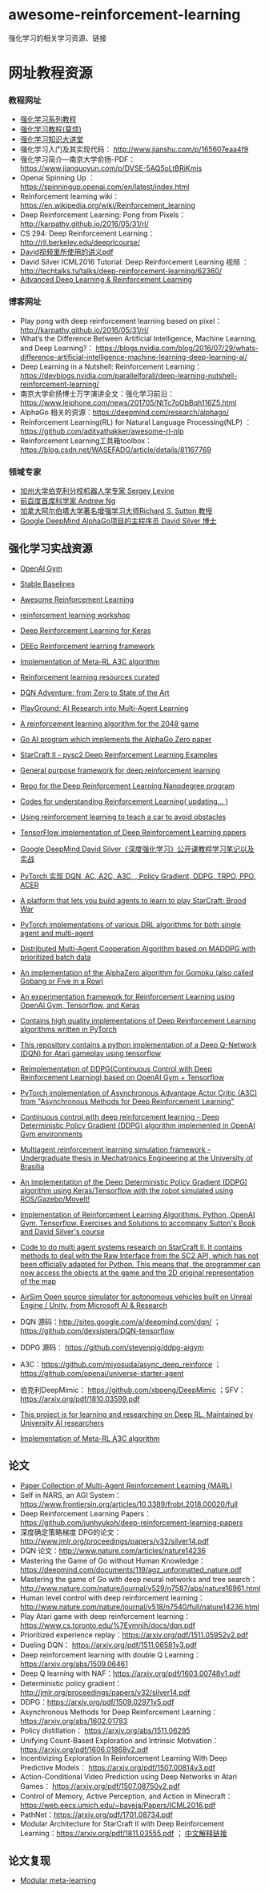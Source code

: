 # awesome-reinforcement-learning
强化学习的相关学习资源、链接

# 网址教程资源

### 教程网址


* [强化学习系列教程](http://www.algorithmdog.com/series/rl-series)
* [强化学习教程(莫烦)](https://morvanzhou.github.io/tutorials/machine-learning/reinforcement-learning/)
* [强化学习知识大讲堂](https://zhuanlan.zhihu.com/sharerl)
* 强化学习入门及其实现代码： http://www.jianshu.com/p/165607eaa4f9
* 强化学习简介—南京大学俞扬-PDF：https://www.jianguoyun.com/p/DVSE-5AQ5oLtBRiKmis
* Openai Spinning Up ：https://spinningup.openai.com/en/latest/index.html
* Reinforcement learning wiki：https://en.wikipedia.org/wiki/Reinforcement_learning
* Deep Reinforcement Learning: Pong from Pixels：http://karpathy.github.io/2016/05/31/rl/
* CS 294: Deep Reinforcement Learning：http://rll.berkeley.edu/deeprlcourse/
* [David视频里所使用的讲义pdf](https://github.com/18279406017/Course-notes/tree/master/Reinforcement%20Learning/PPT%20OF%20David%20Silver)
* David Silver ICML2016 Tutorial: Deep Reinforcement Learning 视频 ：http://techtalks.tv/talks/deep-reinforcement-learning/62360/
* [Advanced Deep Learning & Reinforcement Learning](https://www.youtube.com/playlist?list=PLqYmG7hTraZDNJre23vqCGIVpfZ_K2RZs)
### 博客网址

* Play pong with deep reinforcement learning based on pixel： http://karpathy.github.io/2016/05/31/rl/
* What’s the Difference Between Artificial Intelligence, Machine Learning, and Deep Learning?： https://blogs.nvidia.com/blog/2016/07/29/whats-difference-artificial-intelligence-machine-learning-deep-learning-ai/
* Deep Learning in a Nutshell: Reinforcement Learning：https://devblogs.nvidia.com/parallelforall/deep-learning-nutshell-reinforcement-learning/
* 南京大学俞扬博士万字演讲全文：强化学习前沿：https://www.leiphone.com/news/201705/NlTc7oObBqh116Z5.html
* AlphaGo 相关的资源：https://deepmind.com/research/alphago/
* Reinforcement Learning(RL) for Natural Language Processing(NLP) ：https://github.com/adityathakker/awesome-rl-nlp
* Reinforcement Learning工具箱toolbox：https://blog.csdn.net/WASEFADG/article/details/81167769

### 领域专家 

* [加州大学伯克利分校机器人学专家 Sergey Levine](https://people.eecs.berkeley.edu/~svlevine/)
* [前百度首席科学家 Andrew Ng](http://www.andrewng.org/)
* [加拿大阿尔伯塔大学著名增强学习大师Richard S. Sutton 教授](https://www.amii.ca/sutton/)
* [Google DeepMind AlphaGo项目的主程序员 David Silver 博士](http://www0.cs.ucl.ac.uk/staff/d.silver/web/Home.html)

## 强化学习实战资源

* [OpenAI Gym](https://github.com/openai/gym)
* [Stable Baselines]( https://github.com/hill-a/stable-baselines)
* [Awesome Reinforcement Learning](https://github.com/aikorea/awesome-rl)
* [reinforcement learning workshop ](https://github.com/frnsys/reinforcement_learning)
* [Deep Reinforcement Learning for Keras](https://github.com/keras-rl/keras-rl)
* [DEEp Reinforcement learning framework](https://github.com/VinF/deer)
* [Implementation of Meta-RL A3C algorithm](https://github.com/awjuliani/Meta-RL)
* [Reinforcement learning resources curated](https://github.com/aikorea/awesome-rl)
* [DQN Adventure: from Zero to State of the Art](https://github.com/higgsfield/RL-Adventure)
* [PlayGround: AI Research into Multi-Agent Learning](https://github.com/MultiAgentLearning/playground)
* [A reinforcement learning algorithm for the 2048 game ](https://github.com/Underflow/reinforcement-2048)
* [Go AI program which implements the AlphaGo Zero paper](https://github.com/Tencent/PhoenixGo)
* [StarCraft II - pysc2 Deep Reinforcement Learning Examples](https://github.com/chris-chris/pysc2-examples)
* [General purpose framework for deep reinforcement learning](https://github.com/sisl/Chimp)
* [Repo for the Deep Reinforcement Learning Nanodegree program](https://github.com/udacity/deep-reinforcement-learning)
* [Codes for understanding Reinforcement Learning( updating... )](https://github.com/halleanwoo/ReinforcementLearningCode)
* [Using reinforcement learning to teach a car to avoid obstacles](https://github.com/harvitronix/reinforcement-learning-car)
* [TensorFlow implementation of Deep Reinforcement Learning papers ](https://github.com/carpedm20/deep-rl-tensorflow)
* [Google DeepMind David Silver《深度强化学习》公开课教程学习笔记以及实战](http://mp.weixin.qq.com/s/y1aa_nIimSv4wlprGFHR7g)
* [PyTorch 实现 DQN, AC, A2C, A3C, , Policy Gradient, DDPG, TRPO, PPO, ACER](https://github.com/sweetice/Deep-reinforcement-learning-with-pytorch)
* [A platform that lets you build agents to learn to play StarCraft: Brood War](https://github.com/TorchCraft/TorchCraftAI)
* [PyTorch implementations of various DRL algorithms for both single agent and multi-agent](https://github.com/ChenglongChen/pytorch-madrl)
* [Distributed Multi-Agent Cooperation Algorithm based on MADDPG with prioritized batch data]( https://github.com/namidairo777/Distributed-MADDPG)
* [An implementation of the AlphaZero algorithm for Gomoku (also called Gobang or Five in a Row)](https://github.com/junxiaosong/AlphaZero_Gomoku)
* [An experimentation framework for Reinforcement Learning using OpenAI Gym, Tensorflow, and Keras](https://github.com/kengz/openai_lab)
* [Contains high quality implementations of Deep Reinforcement Learning algorithms written in PyTorch ](https://github.com/qfettes/DeepRL-Tutorials)
* [This repository contains a python implementation of a Deep Q-Network (DQN) for Atari gameplay using tensorflow](https://github.com/prabhatnagarajan/dqn)
* [Reimplementation of DDPG(Continuous Control with Deep Reinforcement Learning) based on OpenAI Gym + Tensorflow](https://github.com/floodsung/DDPG)
* [PyTorch implementation of Asynchronous Advantage Actor Critic (A3C) from "Asynchronous Methods for Deep Reinforcement Learning"](https://github.com/ikostrikov/pytorch-a3c)
* [Continuous control with deep reinforcement learning - Deep Deterministic Policy Gradient (DDPG) algorithm implemented in OpenAI Gym environments](https://github.com/stevenpjg/ddpg-aigym)
* [Multiagent reinforcement learning simulation framework - Undergraduate thesis in Mechatronics Engineering at the University of Brasília](https://github.com/matheusportela/Multiagent-RL)
* [An implementation of the Deep Deterministic Policy Gradient (DDPG) algorithm using Keras/Tensorflow with the robot simulated using ROS/Gazebo/MoveIt!](https://github.com/robosamir/ddpg-ros-keras)
* [Implementation of Reinforcement Learning Algorithms. Python, OpenAI Gym, Tensorflow. Exercises and Solutions to accompany Sutton's Book and David Silver's course](https://github.com/dennybritz/reinforcement-learning)
* [Code to do multi agent systems research on StarCraft II. It contains methods to deal with the Raw Interface from the SC2 API, which has not been officially adapted for Python. This means that, the programmer can now access the objects at the game and the 2D original representation of the map](https://github.com/thefirebanks/MultiAgent-Systems-StarCraft2-PySC2-Raw)

* [AirSim Open source simulator for autonomous vehicles built on Unreal Engine / Unity, from Microsoft AI & Research]( https://github.com/Microsoft/AirSim )
* DQN 源码：http://sites.google.com/a/deepmind.com/dqn/ ；https://github.com/devsisters/DQN-tensorflow
* DDPG 源码： https://github.com/stevenpjg/ddpg-aigym
* A3C：https://github.com/miyosuda/async_deep_reinforce ；https://github.com/openai/universe-starter-agent
* 伯克利DeepMimic： https://github.com/xbpeng/DeepMimic ；SFV：https://arxiv.org/pdf/1810.03599.pdf
* [This project is for learning and researching on Deep RL. Maintained by University AI researchers](https://github.com/tigerneil/awesome-deep-rl)
* [Implementation of Meta-RL A3C algorithm ](https://github.com/awjuliani/Meta-RL)
## 论文
* [Paper Collection of Multi-Agent Reinforcement Learning (MARL)](https://github.com/LantaoYu/MARL-Papers)
* Self in NARS, an AGI System：https://www.frontiersin.org/articles/10.3389/frobt.2018.00020/full
* Deep Reinforcement Learning Papers：https://github.com/junhyukoh/deep-reinforcement-learning-papers
* 深度确定策略梯度 DPG的论文：http://www.jmlr.org/proceedings/papers/v32/silver14.pdf
* DQN 论文：http://www.nature.com/articles/nature14236
* Mastering the Game of Go without Human Knowledge：https://deepmind.com/documents/119/agz_unformatted_nature.pdf
* Mastering the game of Go with deep neural networks and tree search：http://www.nature.com/nature/journal/v529/n7587/abs/nature16961.html
* Human level control with deep reinforcement learning：http://www.nature.com/nature/journal/v518/n7540/full/nature14236.html
* Play Atari game with deep reinforcement learning：https://www.cs.toronto.edu/%7Evmnih/docs/dqn.pdf
* Prioritized experience replay：https://arxiv.org/pdf/1511.05952v2.pdf
* Dueling DQN： https://arxiv.org/pdf/1511.06581v3.pdf
* Deep reinforcement learning with double Q Learning：https://arxiv.org/abs/1509.06461
* Deep Q learning with NAF：https://arxiv.org/pdf/1603.00748v1.pdf
* Deterministic policy gradient：http://jmlr.org/proceedings/papers/v32/silver14.pdf
* DDPG：https://arxiv.org/pdf/1509.02971v5.pdf
* Asynchronous Methods for Deep Reinforcement Learning：https://arxiv.org/abs/1602.01783
* Policy distillation： https://arxiv.org/abs/1511.06295
* Unifying Count-Based Exploration and Intrinsic Motivation：https://arxiv.org/pdf/1606.01868v2.pdf
* Incentivizing Exploration In Reinforcement Learning With Deep Predictive Models： https://arxiv.org/pdf/1507.00814v3.pdf
* Action-Conditional Video Prediction using Deep Networks in Atari Games： https://arxiv.org/pdf/1507.08750v2.pdf
* Control of Memory, Active Perception, and Action in Minecraft： https://web.eecs.umich.edu/~baveja/Papers/ICML2016.pdf
* PathNet：https://arxiv.org/pdf/1701.08734.pdf
* Modular Architecture for StarCraft II with Deep Reinforcement Learning：https://arxiv.org/pdf/1811.03555.pdf ； [中文解释链接](https://mp.weixin.qq.com/s?__biz=MzA3MzI4MjgzMw==&mid=2650752537&idx=3&sn=bb6c12f07d3a529bbdd7e89da58e3afd&chksm=871a8267b06d0b71e1bdc0d64474de9c0a3c1810aedc167444e5f996b5967469daa734770697&mpshare=1&scene=23&srcid=11248dzu7wuOeG7toyDLzIgT#rd)

## 论文复现
* [Modular meta-learning](https://github.com/FerranAlet/modular-metalearning)




